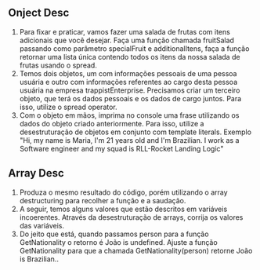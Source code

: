 ## Onject Desc
1. Para fixar e praticar, vamos fazer uma salada de frutas com itens adicionais que você desejar. Faça uma função chamada fruitSalad passando como parâmetro specialFruit e additionalItens, faça a função retornar uma lista única contendo todos os itens da nossa salada de frutas usando o spread.
2. Temos dois objetos, um com informações pessoais de uma pessoa usuária e outro com informações referentes ao cargo desta pessoa usuária na empresa trappistEnterprise. Precisamos criar um terceiro objeto, que terá os dados pessoais e os dados de cargo juntos. Para isso, utilize o spread operator.
3. Com o objeto em mãos, imprima no console uma frase utilizando os dados do objeto criado anteriormente. Para isso, utilize a desestruturação de objetos em conjunto com template literals.
Exemplo "Hi, my name is Maria, I'm 21 years old and I'm Brazilian. I work as a Software engineer and my squad is RLL-Rocket Landing Logic"
###
## Array Desc
1. Produza o mesmo resultado do código, porém utilizando o array destructuring para recolher a função e a saudação.
2. A seguir, temos alguns valores que estão descritos em variáveis incoerentes. Através da desestruturação de arrays, corrija os valores das variáveis.
3. Do jeito que está, quando passamos person para a função GetNationality o retorno é João is undefined. Ajuste a função GetNationality para que a chamada GetNationality(person) retorne João is Brazilian..